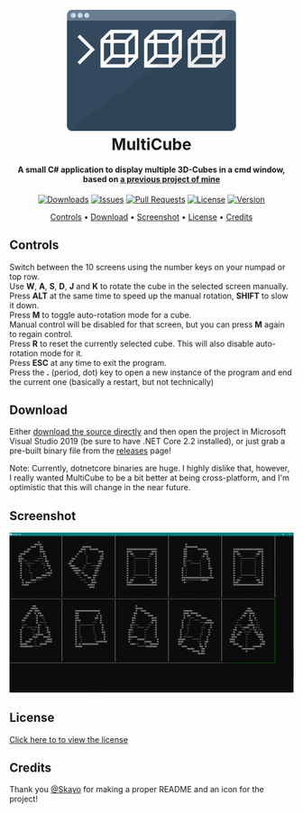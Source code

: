 <h1 align="center">
  <br>
  <img src="MultiCube-Icon.svg" width="300" alt="semicolon.js">
  <br>
  MultiCube
  <br>
</h1>

<h4 align="center">A small C# application to display multiple 3D-Cubes in a cmd window, based on <a href="https://github.com/kescherCode/RotatingCube">a previous project of mine</a></h4>

<p align="center">
  <a href="https://github.com/kescherCode/MultiCube/releases"><img src="https://img.shields.io/github/downloads/kescherCode/MultiCube/total.svg" alt="Downloads"></a>
  <a href="https://github.com/kescherCode/MultiCube/issues"><img src="https://img.shields.io/github/issues/kescherCode/MultiCube.svg" alt="Issues"></a>
  <a href="https://github.com/kescherCode/MultiCube/pulls"><img src="https://img.shields.io/github/issues-pr/kescherCode/MultiCube.svg" alt="Pull Requests" ></a>
  <a href="https://github.com/kescherCode/MultiCube/blob/master/LICENSE"><img src="https://img.shields.io/github/license/kescherCode/MultiCube.svg" alt="License"></a>
  <a href="https://github.com/kescherCode/MultiCube/releases/latest"><img src="https://img.shields.io/github/release/kescherCode/MultiCube.svg" alt="Version"></a>
</p>

<p align="center">
  <a href="#controls">Controls</a> •
  <a href="#download">Download</a> •
  <a href="#screenshot">Screenshot</a> •
  <a href="#license">License</a> •
  <a href="#credits">Credits</a>
</p>

## Controls

Switch between the 10 screens using the number keys on your numpad or top row.  
Use **W**, **A**, **S**, **D**, **J** and **K** to rotate the cube in the selected screen manually.  
Press **ALT** at the same time to speed up the manual rotation, **SHIFT** to slow it down.  
Press **M** to toggle auto-rotation mode for a cube.  
Manual control will be disabled for that screen, but you can press **M** again to regain control.  
Press **R** to reset the currently selected cube. This will also disable auto-rotation mode for it.  
Press **ESC** at any time to exit the program.  
Press the **.** (period, dot) key to open a new instance of the program and end the current one (basically a restart, but not technically)

## Download

Either [download the source directly](https://github.com/kescherCode/MultiCube/archive/master.zip) and then open the project in Microsoft Visual Studio 2019 (be sure to have .NET Core 2.2 installed), or just grab a pre-built binary file from the [releases](https://github.com/kescherCode/MultiCube/releases) page!

Note: Currently, dotnetcore binaries are huge. I highly dislike that, however, I really wanted MultiCube to be a bit better at being cross-platform, and I'm optimistic that this will change in the near future.

## Screenshot

![Screenshot](screenshot.png)

## License

[Click here to to view the license](https://github.com/kescherCode/MultiCube/blob/master/LICENSE)

## Credits
Thank you [@Skayo](https://github.com/Skayo) for making a proper README and an icon for the project!
